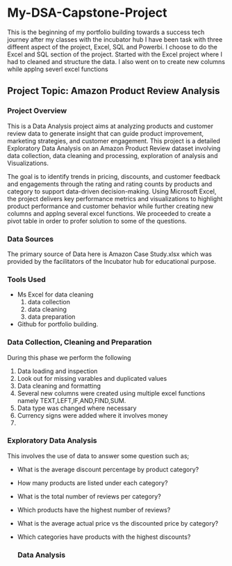 # My-DSA-Capstone-Project

This is the beginning of my portfolio building towards a success tech journey after my classes with the incubator hub
I have been task with three diffeent aspect of the project, Excel, SQL and Powerbi. I choose to do the Excel and SQL section of the project.
Started with the Excel project where I had to cleaned and structure the data.
I also went on to create new columns while applng severl excel functions

## Project Topic: Amazon Product Review Analysis

### Project Overview
This is a Data Analysis project aims at analyzing products and customer review data to generate insight that can
guide product improvement, marketing strategies, and customer engagement.
This project is a detailed Exploratory Data Analysis on an Amazon Product Review dataset involving data collection, data cleaning and processing, exploration of analysis and Visualizations.

The goal is to identify trends in pricing, discounts, and customer feedback and engagements through the rating and rating counts by products and category to support data-driven decision-making. Using Microsoft Excel, the project delivers key performance metrics and visualizations to highlight product performance and customer behavior while further creating new columns and applng several excel functions. We proceeded to create a pivot table in order to profer solution to some of the questions.

### Data Sources
The primary source of Data here is Amazon Case Study.xlsx which was provided by the facilitators of the Incubator hub for educational purpose.

### Tools Used
- Ms Excel for data cleaning
  1. data collection
  2. data cleaning
  3. data preparation
 - Github for portfolio building.
    
  ### Data Collection, Cleaning and Preparation
  During this phase we perform the following
  1. Data loading and inspection
  2. Look out for missing varables and duplicated values 
  3. Data cleaning and formatting
  4. Several new columns were created using multiple excel functions namely TEXT,LEFT,IF,AND,FIND,SUM.
  5. Data type was changed where necessary
  6. Currency signs were added where it involves money
  7. 
  ### Exploratory Data Analysis
  This involves the use of data to answer some question such as; 
  - What is the average discount percentage by product category?
  - How many products are listed under each category?
  - What is the total number of reviews per category?
  - Which products have the highest number of reviews?
  - What is the average actual price vs the discounted price by category?
  - Which categories have products with the highest discounts?
 
    ### Data Analysis
  

